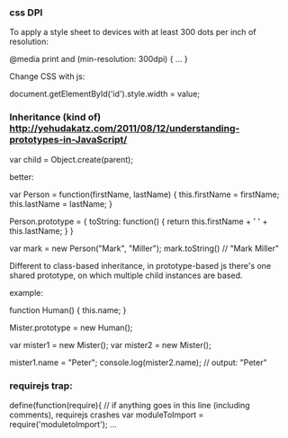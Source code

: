 ### css DPI

To apply a style sheet to devices with at least 300 dots per inch of resolution:

@media print and (min-resolution: 300dpi) { ... }

Change CSS with js:

document.getElementById('id').style.width = value;


### Inheritance (kind of) http://yehudakatz.com/2011/08/12/understanding-prototypes-in-JavaScript/

var child = Object.create(parent);

better:

var Person = function(firstName, lastName) {
  this.firstName = firstName;
  this.lastName = lastName;
}
 
Person.prototype = {
  toString: function() { return this.firstName + ' ' + this.lastName; }
}

var mark = new Person("Mark", "Miller");
mark.toString() // "Mark Miller"

Different to class-based inheritance, in prototype-based js there's one shared prototype, on which multiple child instances are based.

example:

function Human()
{
	this.name;
}

Mister.prototype = new Human();

var mister1 = new Mister();
var mister2 = new Mister();

mister1.name = "Peter";
console.log(mister2.name); // output: "Peter"


### requirejs trap:

define(function(require){
	// if anything goes in this line (including comments), requirejs crashes
    var moduleToImport = require('moduletoImport');
	...
